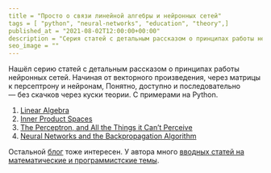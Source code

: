 ```yaml
---
title = "Просто о связи линейной алгебры и нейронных сетей"
tags = [ "python", "neural-networks", "education", "theory",]
published_at = "2021-08-02T12:00:00+00:00"
description = "Серия статей с детальным рассказом о принципах работы нейронных сетей. Начиная от векторного произведения, через матрицы к персептрону и нейронам."
seo_image = ""
---
```


Нашёл серию статей с детальным рассказом о принципах работы нейронных сетей. Начиная от векторного произведения, через матрицы к персептрону и нейронам, Понятно, доступно и последовательно — без скачков через куски теории. С примерами на Python.

1. [Linear Algebra](https://jeremykun.com/2011/06/19/linear-algebra-a-primer/)
2. [Inner Product Spaces](https://jeremykun.com/2011/07/25/inner-product-spaces-a-primer/)
3. [The Perceptron, and All the Things it Can’t Perceive](https://jeremykun.com/2011/08/11/the-perceptron-and-all-the-things-it-cant-perceive/)
4. [Neural Networks and the Backpropagation Algorithm](https://jeremykun.com/2012/12/09/neural-networks-and-backpropagation/)

Остальной [блог](https://jeremykun.com/) тоже интересен. У автора много [вводных статей на математические и программистские темы](https://jeremykun.com/primers/).
